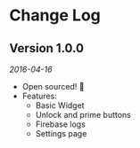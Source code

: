 Change Log
==========

## Version 1.0.0

_2016-04-16_

 *  Open sourced! :tada:
 *  Features:
    * Basic Widget
    * Unlock and prime buttons
    * Firebase logs
    * Settings page